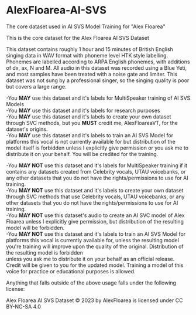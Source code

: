 # AlexFloarea-AI-SVS
The core dataset used in AI SVS Model Training for "Alex Floarea"

This is the core dataset for the Alex Floarea AI SVS Dataset

This dataset contains roughly 1 hour and 15 minutes of British English singing data in WAV format with phoneme level HTK style labelling.
Phonemes are labelled according to ARPA English phonemes, with additions of dx, ax, N and M.
All audio in this dataset was recorded using a Blue Yeti, and most samples have been treated with a noise gate and limiter.
This dataset was not sung by a professional singer, so the singing quality is poor but covers a large range.

-You **MAY** use this dataset and it's labels for MultiSpeaker training of AI SVS Models  
-You **MAY** use this dataset and it's labels for research purposes  
-You **MAY** use this dataset and it's labels to create your own dataset through SVC methods, but you **MUST** credit me, AlexFloareaVT, for the dataset's origins.  
-You **MAY** use this dataset and it's labels to train an AI SVS Model for platforms this vocal is not currently available for but distribution of the model itself is forbidden unless I explicitly give permission or you ask me to distribute it on your behalf. You will be credited for the training.  

-You **MAY NOT** use this dataset and it's labels for MultiSpeaker training if it contains any datasets created from Celebrity vocals, UTAU voicebanks, or any other datasets that you do not have the rights/permissions to use for AI training.  
-You **MAY NOT** use this dataset and it's labels to create your own dataset through SVC methods that use Celebrity vocals, UTAU voicebanks, or any other datasets that you do not have the rights/permissions to use for AI training.  
-You **MAY NOT** use this dataset's audio to create an AI SVC model of Alex Floarea unless I explicitly give permission, but distribution of the resulting model will be forbidden.  
-You **MAY NOT** use this dataset and it's labels to train an AI SVS Model for platforms this vocal is currently available for, unless the resulting model you're training will improve upon the quality of the original. Distribution of the resulting model is forbidden  
 unless you ask me to distribute it on your behalf as an official release. Credit will be given to you for the updated model. Training a model of this voice for practice or educational purposes is allowed.  

Anything that falls outside of the above usage falls under the following license:

Alex Floarea AI SVS Dataset © 2023 by AlexFloarea is licensed under CC BY-NC-SA 4.0 
